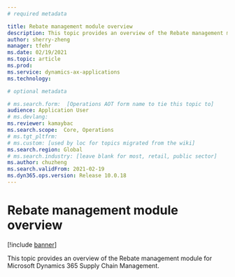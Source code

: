 ```yaml
---
# required metadata

title: Rebate management module overview
description: This topic provides an overview of the Rebate management module for Supply Chain Management
author: sherry-zheng
manager: tfehr
ms.date: 02/19/2021
ms.topic: article
ms.prod: 
ms.service: dynamics-ax-applications
ms.technology: 

# optional metadata

# ms.search.form:  [Operations AOT form name to tie this topic to]
audience: Application User
# ms.devlang: 
ms.reviewer: kamaybac
ms.search.scope:  Core, Operations
# ms.tgt_pltfrm: 
# ms.custom: [used by loc for topics migrated from the wiki]
ms.search.region: Global
# ms.search.industry: [leave blank for most, retail, public sector]
ms.author: chuzheng
ms.search.validFrom: 2021-02-19
ms.dyn365.ops.version: Release 10.0.18
---
```


# Rebate management module overview

[!include [banner](../includes/banner.md)]

This topic provides an overview of the Rebate management module for Microsoft Dynamics 365 Supply Chain Management.
